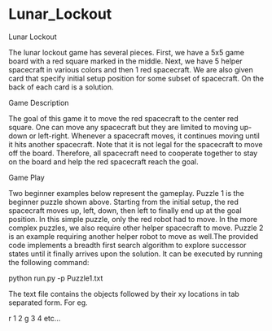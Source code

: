 # Lunar_Lockout
Lunar Lockout

The lunar lockout game has several pieces. First, we have a 5x5 game board with a red square marked in the
middle. Next, we have 5 helper spacecraft in various colors and then 1 red spacecraft. We are also given card
that specify initial setup position for some subset of spacecraft. On the back of each card is a solution.

Game Description

The goal of this game it to move the red spacecraft to the center red square. One can move any spacecraft but
they are limited to moving up-down or left-right. Whenever a spacecraft moves, it continues moving until it hits
another spacecraft. Note that it is not legal for the spacecraft to move off the board. Therefore, all spacecraft
need to cooperate together to stay on the board and help the red spacecraft reach the goal.

Game Play

Two beginner examples below represent the gameplay. Puzzle 1 is the beginner puzzle shown above. Starting
from the initial setup, the red spacecraft moves up, left, down, then left to finally end up at the goal position. In
this simple puzzle, only the red robot had to move. In the more complex puzzles, we also require other helper
spacecraft to move. Puzzle 2 is an example requiring another helper robot to move as well.The provided code implements a breadth first search algorithm to explore successor states until it finally arrives
upon the solution. It can be executed by running the following command:

python run.py -p Puzzle1.txt

The text file contains the objects followed by their xy locations in tab separated form. For eg.

r 1 2
g 3 4
etc...

